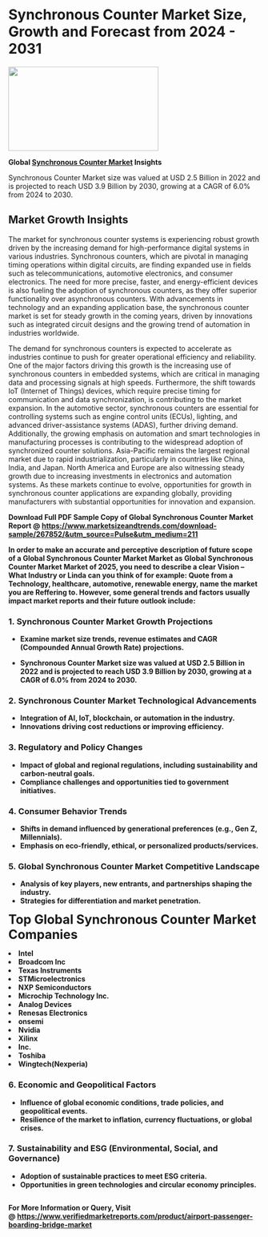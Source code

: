 <H1>Synchronous Counter Market Size, Growth and Forecast from 2024 - 2031</H1><img class="aligncenter size-medium wp-image-584254" src="https://thirdeyenews.in/wp-content/uploads/2024/09/Global-Market-Research-300x168.jpeg" alt="" width="300" height="168" /><p><strong>Global&nbsp;<a href="https://www.marketsizeandtrends.com/download-sample/267852/&amp;utm_source=Pulse&amp;utm_medium=211">Synchronous Counter Market</a> Insights</strong></p><p>Synchronous Counter Market size was valued at USD 2.5 Billion in 2022 and is projected to reach USD 3.9 Billion by 2030, growing at a CAGR of 6.0% from 2024 to 2030.</p><p><h2>Market Growth Insights</h2> <p>The market for synchronous counter systems is experiencing robust growth driven by the increasing demand for high-performance digital systems in various industries. Synchronous counters, which are pivotal in managing timing operations within digital circuits, are finding expanded use in fields such as telecommunications, automotive electronics, and consumer electronics. The need for more precise, faster, and energy-efficient devices is also fueling the adoption of synchronous counters, as they offer superior functionality over asynchronous counters. With advancements in technology and an expanding application base, the synchronous counter market is set for steady growth in the coming years, driven by innovations such as integrated circuit designs and the growing trend of automation in industries worldwide.</p> <p><strong></strong></p> <p>The demand for synchronous counters is expected to accelerate as industries continue to push for greater operational efficiency and reliability. One of the major factors driving this growth is the increasing use of synchronous counters in embedded systems, which are critical in managing data and processing signals at high speeds. Furthermore, the shift towards IoT (Internet of Things) devices, which require precise timing for communication and data synchronization, is contributing to the market expansion. In the automotive sector, synchronous counters are essential for controlling systems such as engine control units (ECUs), lighting, and advanced driver-assistance systems (ADAS), further driving demand. Additionally, the growing emphasis on automation and smart technologies in manufacturing processes is contributing to the widespread adoption of synchronized counter solutions. Asia-Pacific remains the largest regional market due to rapid industrialization, particularly in countries like China, India, and Japan. North America and Europe are also witnessing steady growth due to increasing investments in electronics and automation systems. As these markets continue to evolve, opportunities for growth in synchronous counter applications are expanding globally, providing manufacturers with substantial opportunities for innovation and expansion.</p> <p><strong></p><p><span class=""><strong>Download Full PDF Sample Copy of Global Synchronous Counter Market Report</strong> @ <a href="https://www.marketsizeandtrends.com/download-sample/267852/&amp;utm_source=Pulse&amp;utm_medium=211" target="_blank">https://www.marketsizeandtrends.com/download-sample/267852/&amp;utm_source=Pulse&amp;utm_medium=211</a></span></p><p>In order to make an accurate and perceptive description of future scope of a Global&nbsp;Synchronous Counter Market Market as Global&nbsp;Synchronous Counter Market Market of 2025, you need to describe a clear Vision &ndash; What Industry or Linda can you think of for example: Quote from a Technology, healthcare, automotive, renewable energy, name the market you are Reffering to. However, some general trends and factors usually impact market reports and their future outlook include:</p><h3>1.&nbsp;<strong>Synchronous Counter Market Growth Projections</strong></h3><ul><li>Examine market size trends, revenue estimates and CAGR (Compounded Annual Growth Rate) projections.</li><li><p>Synchronous Counter Market size was valued at USD 2.5 Billion in 2022 and is projected to reach USD 3.9 Billion by 2030, growing at a CAGR of 6.0% from 2024 to 2030.</p></li></ul><h3>2.&nbsp;<strong>Synchronous Counter Market Technological Advancements</strong></h3><ul><li>Integration of AI, IoT, blockchain, or automation in the industry.</li><li>Innovations driving cost reductions or improving efficiency.</li></ul><h3>3.&nbsp;<strong>Regulatory and Policy Changes</strong></h3><ul><li>Impact of global and regional regulations, including sustainability and carbon-neutral goals.</li><li>Compliance challenges and opportunities tied to government initiatives.</li></ul><h3>4.&nbsp;<strong>Consumer Behavior Trends</strong></h3><ul><li>Shifts in demand influenced by generational preferences (e.g., Gen Z, Millennials).</li><li>Emphasis on eco-friendly, ethical, or personalized products/services.</li></ul><h3>5.&nbsp;<strong>Global Synchronous Counter Market Competitive Landscape</strong></h3><ul><li>Analysis of key players, new entrants, and partnerships shaping the industry.</li><li>Strategies for differentiation and market penetration.</li></ul><p data-pm-slice="1 1 []"><span style="color: inherit; font-family: inherit; font-size: 25px;">Top Global Synchronous Counter Market Companies</span></p><div class="" data-test-id=""><p><li>Intel</li><li> Broadcom Inc</li><li> Texas Instruments</li><li> STMicroelectronics</li><li> NXP Semiconductors</li><li> Microchip Technology Inc.</li><li> Analog Devices</li><li> Renesas Electronics</li><li> onsemi</li><li> Nvidia</li><li> Xilinx</li><li> Inc.</li><li> Toshiba</li><li> Wingtech(Nexperia)</li></p></div><h3>6.&nbsp;<strong>Economic and Geopolitical Factors</strong></h3><ul><li>Influence of global economic conditions, trade policies, and geopolitical events.</li><li>Resilience of the market to inflation, currency fluctuations, or global crises.</li></ul><h3>7.&nbsp;<strong>Sustainability and ESG (Environmental, Social, and Governance)</strong></h3><ul><li>Adoption of sustainable practices to meet ESG criteria.</li><li>Opportunities in green technologies and circular economy principles.</li></ul><h2><strong style="font-size: 14px;">For More Information or Query, Visit @&nbsp;</strong><a style="background-color: #ffffff; font-size: 14px;" href="https://www.marketsizeandtrends.com/report/synchronous-counter-market/" target="_blank">https://www.verifiedmarketreports.com/product/airport-passenger-boarding-bridge-market</a></h2>
